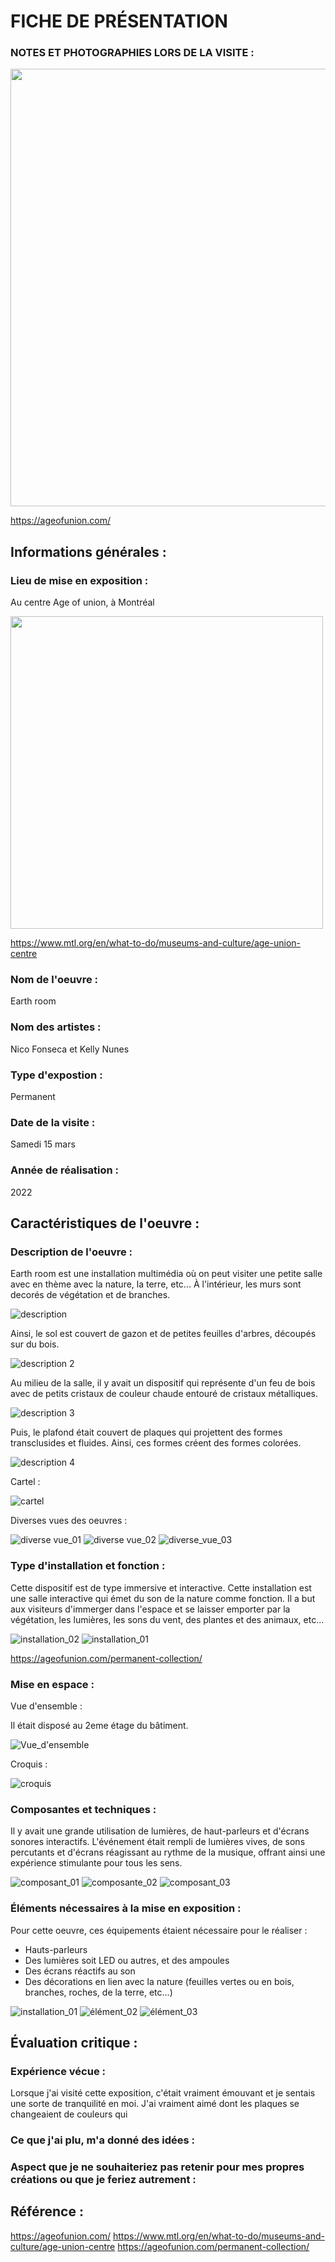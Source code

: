 # FICHE DE PRÉSENTATION


### NOTES ET PHOTOGRAPHIES LORS DE LA VISITE : 

<img src="https://github.com/MeenaAtai/H24_V11_inspirations_ATAI/assets/143361141/a62421d4-c3f6-4e18-be49-db99f387575e" width="700px">

https://ageofunion.com/

## Informations générales :

### Lieu de mise en exposition :

Au centre Age of union, à Montréal

<img src="https://github.com/MeenaAtai/H24_V11_inspirations_ATAI/assets/143361141/adb6e470-b2fd-4497-b02a-bbaeed57396a" width="500px">

https://www.mtl.org/en/what-to-do/museums-and-culture/age-union-centre

### Nom de l'oeuvre :

Earth room

### Nom des artistes :

Nico Fonseca et Kelly Nunes

### Type d'expostion :

Permanent

### Date de la visite :

Samedi 15 mars

### Année de réalisation :

2022

## Caractéristiques de l'oeuvre :

### Description de l'oeuvre :

Earth room est une installation multimédia où on peut visiter une petite salle avec en thème avec la nature, la terre, etc... 
À l'intérieur, les murs sont decorés de végétation et de branches. 

![description](https://github.com/MeenaAtai/H24_V11_inspirations_ATAI/assets/143361141/595a5743-c92d-4e09-800b-50f122172868)

Ainsi, le sol est couvert de gazon et de petites feuilles d'arbres, découpés sur du bois. 

![description 2](https://github.com/MeenaAtai/H24_V11_inspirations_ATAI/assets/143361141/b37d8d28-8e31-4aeb-9665-c28b12b48e41)

Au milieu de la salle, il y avait un dispositif qui représente d'un feu de bois avec de petits cristaux de couleur chaude entouré de cristaux métalliques.

![description 3](https://github.com/MeenaAtai/H24_V11_inspirations_ATAI/assets/143361141/cf747227-917a-40f7-a1dc-cb04dfebf26c)

Puis, le plafond était couvert de plaques qui projettent des formes transclusides et fluides. Ainsi, ces formes créent des formes colorées.

![description 4](https://github.com/MeenaAtai/H24_V11_inspirations_ATAI/assets/143361141/0a6a2d80-f302-43f2-9c15-0e3a24260ff4)

Cartel :

![cartel](https://github.com/MeenaAtai/H24_V11_inspirations_ATAI/assets/143361141/599bb788-e8ef-4f7e-8bef-ca1885c9f189)

Diverses vues des oeuvres :

![diverse vue_01](https://github.com/MeenaAtai/H24_V11_inspirations_ATAI/assets/143361141/f1f6938b-8352-4886-81b2-e83e304e8071)
![diverse vue_02](https://github.com/MeenaAtai/H24_V11_inspirations_ATAI/assets/143361141/631098f5-b8a9-451f-968b-7515dc7da594)
![diverse_vue_03](https://github.com/MeenaAtai/H24_V11_inspirations_ATAI/assets/143361141/1d4747e1-d661-4a9b-aa0a-8d6b78d87297)


### Type d'installation et fonction :

Cette dispositif est de type immersive et interactive. Cette installation est une salle interactive qui émet du son de la nature comme fonction. Il a but aux visiteurs d'immerger dans l'espace  et se laisser emporter par la végétation, les lumières, les sons du vent, des plantes et des animaux, etc...

![installation_02](https://github.com/MeenaAtai/H24_V11_inspirations_ATAI/assets/143361141/b512ff7c-a096-40d3-b1b4-cf1cfb3cdb52)
![installation_01](https://github.com/MeenaAtai/H24_V11_inspirations_ATAI/assets/143361141/0f544ebb-c9a8-4c29-a7f5-9292dbf9c756)

https://ageofunion.com/permanent-collection/

### Mise en espace :

Vue d'ensemble :

Il était disposé au 2eme étage du bâtiment.

![Vue_d'ensemble](https://github.com/MeenaAtai/H24_V11_inspirations_ATAI/assets/143361141/2b65976e-8eff-48ad-9883-c72e6dcf08ab)

Croquis :

![croquis](https://github.com/MeenaAtai/H24_V11_inspirations_ATAI/assets/143361141/f7ff12ad-509f-4c42-bab8-6e4464901825)

### Composantes et techniques :

Il y avait une grande utilisation de lumières, de haut-parleurs et d'écrans sonores interactifs. L'événement était rempli de lumières vives, de sons percutants et d'écrans réagissant au rythme de la musique, offrant ainsi une expérience stimulante pour tous les sens.

![composant_01](https://github.com/MeenaAtai/H24_V11_inspirations_ATAI/assets/143361141/853a6e5f-6c48-4273-a311-92516f75cf2e)
![composante_02](https://github.com/MeenaAtai/H24_V11_inspirations_ATAI/assets/143361141/37fc1972-d655-45cb-b7c0-0d7b9ce50ccb)
![composant_03](https://github.com/MeenaAtai/H24_V11_inspirations_ATAI/assets/143361141/16197721-9fd2-41e4-8587-9577183659c2)

### Éléments nécessaires à la mise en exposition :

Pour cette oeuvre, ces équipements étaient nécessaire pour le réaliser :
* Hauts-parleurs
* Des lumières soit LED ou autres, et des ampoules
* Des écrans réactifs au son
* Des décorations en lien avec la nature (feuilles vertes ou en bois, branches, roches, de la terre, etc...)

![installation_01](https://github.com/MeenaAtai/H24_V11_inspirations_ATAI/assets/143361141/d4961f4c-c821-480c-aba5-cdf277591af8)
![élément_02](https://github.com/MeenaAtai/H24_V11_inspirations_ATAI/assets/143361141/c0ea5cfa-b1d7-4b00-a0b8-07ad5803c45f)
![élément_03](https://github.com/MeenaAtai/H24_V11_inspirations_ATAI/assets/143361141/c227acec-3243-4a6d-8ada-6cf3a445f92a)

## Évaluation critique :

### Expérience vécue :

Lorsque j'ai visité cette exposition, c'était vraiment émouvant et je sentais une sorte de tranquilité en moi. J'ai vraiment aimé dont les plaques se changeaient de couleurs qui 

### Ce que j'ai plu, m'a donné des idées :



### Aspect que je ne souhaiteriez pas retenir pour mes propres créations ou que je feriez autrement :


## Référence :

https://ageofunion.com/
https://www.mtl.org/en/what-to-do/museums-and-culture/age-union-centre
https://ageofunion.com/permanent-collection/
